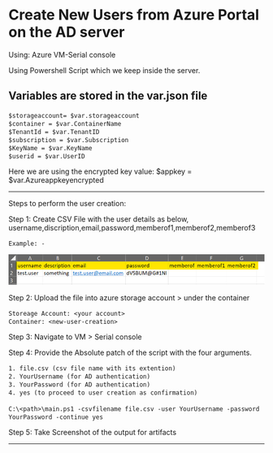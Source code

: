 # Create New Users from Azure Portal on the AD server

Using:
    Azure VM-Serial console

Using Powershell Script which we keep inside the server.

## Variables are stored in the var.json file

    $storageaccount= $var.storageaccount
    $container = $var.ContainerName
    $TenantId = $var.TenantID
    $subscription = $var.Subscription
    $KeyName = $var.KeyName
    $userid = $var.UserID


Here we are using the encrypted key value:
    $appkey = $var.Azureappkeyencrypted

-----------------------------------
Steps to perform the user creation:

Step 1:
	Create CSV File with the user details as below,
    username,discription,email,password,memberof1,memberof2,memberof3

    Example: -

![csvfilepic](https://github.com/syed460/ADUserCreation-fromAzureConsole/blob/main/csvfilepic.png "csvfile")
    

Step 2:
	Upload the file into azure storage account > under the container
	
	Storeage Account: <your account>
	Container: <new-user-creation>

Step 3:
	Navigate to VM > Serial console 
	

Step 4:
	Provide the Absolute patch of the script with the four arguments.
	
    1. file.csv (csv file name with its extention)
    2. YourUsername (for AD authentication)
    3. YourPassword (for AD authentication)
    4. yes (to proceed to user creation as confirmation)

	C:\<path>\main.ps1 -csvfilename file.csv -user YourUsername -password YourPassword -continue yes

Step 5:
    Take Screenshot of the output for artifacts

-------------------
